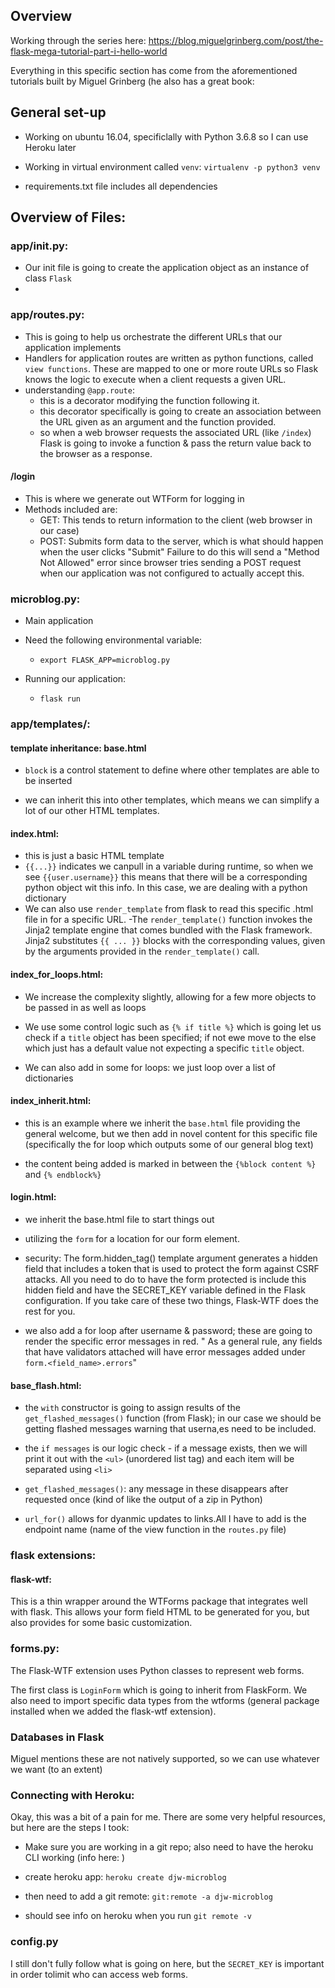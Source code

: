 ## Overview

Working through the series here: https://blog.miguelgrinberg.com/post/the-flask-mega-tutorial-part-i-hello-world

Everything in this specific section has come from the aforementioned tutorials built by Miguel Grinberg (he also has a great book: 


## General set-up

- Working on ubuntu 16.04, specificlally with Python 3.6.8 so I can use Heroku later

- Working in virtual environment called `venv`: `virtualenv -p python3 venv`

- requirements.txt file includes all dependencies 


## Overview of Files: 

### app/__init__.py:

- Our init file is going to create the application object as an instance of class `Flask`
- 


### app/routes.py: 

- This is going to help us orchestrate the different URLs that our application implements 
- Handlers for application routes are written as python functions, called `view functions`. These are mapped to one or more route URLs so Flask knows the logic to execute when a client requests a given URL. 
- understanding `@app.route`:
    - this is a decorator modifying the function following it. 
    - this decorator specifically is going to create an association between the URL given as an argument and the function provided. 
    - so when a web browser requests the associated URL (like `/index`) Flask is going to invoke a function & pass the return value back to the browser as a response. 

#### /login

- This is where we generate out WTForm for logging in
- Methods included are: 
    - GET: This tends to return information to the client (web browser in our case)
    - POST: Submits form data to the server, which is what should happen when the user clicks "Submit" Failure to do this will send a "Method Not Allowed" error since browser tries sending a POST request when our application was not configured to actually accept this. 


### microblog.py: 

- Main application

- Need the following environmental variable: 

    - `export FLASK_APP=microblog.py`

- Running our application: 
    - `flask run`

### app/templates/:

#### template inheritance: base.html
- `block` is a control statement to define where other templates are able to be inserted 

- we can inherit this into other templates, which means we can simplify a lot of our other HTML templates. 

#### index.html: 

- this is just a basic HTML template 
- `{{...}}` indicates we canpull in a variable during runtime, so when we see `{{user.username}}` this means that there will be a corresponding python object wit this info. In this case, we are dealing with a python dictionary
- We can also use `render_template` from flask to read this specific .html file in for a specific URL.
-The `render_template()` function invokes the Jinja2 template engine that comes bundled with the Flask framework. Jinja2 substitutes `{{ ... }}` blocks with the corresponding values, given by the arguments provided in the `render_template()` call.

#### index_for_loops.html: 

- We increase the complexity slightly, allowing for a few more objects to be passed in as well as loops

- We use some control logic such as `{% if title %}` which is going let us check if a `title` object has been specified; if not ewe move to the else which just has a default value not expecting a specific `title` object. 

- We can also add in some for loops: we just loop over a list of dictionaries

#### index_inherit.html: 

- this is an example where we inherit the `base.html` file providing the general welcome, but we then add in novel content for this specific file (specifically the for loop which outputs some of our general blog text)

- the content being added is marked in between the `{%block content %}` and `{% endblock%}`

#### login.html: 

- we inherit the base.html file to start things out

- utilizing the `form` for a location for our form element. 

- security: The form.hidden_tag() template argument generates a hidden field that includes a token that is used to protect the form against CSRF attacks. All you need to do to have the form protected is include this hidden field and have the SECRET_KEY variable defined in the Flask configuration. If you take care of these two things, Flask-WTF does the rest for you.

- we also add a for loop after username & password; these are going to render the specific error messages in red. " As a general rule, any fields that have validators attached will have error messages added under `form.<field_name>.errors`"

#### base_flash.html: 

- the `with` constructor is going to assign results of the `get_flashed_messages()` function (from Flask); in our case we should be getting flashed messages warning that userna,es need to be included.

- the `if messages` is our logic check - if a message exists, then we will print it out with the `<ul>` (unordered list tag) and each item will be separated using `<li>`

- `get_flashed_messages()`: any message in these disappears after requested once (kind of like the output of a zip in Python)

- `url_for()` allows for dyanmic updates to links.All I have to add is the endpoint name (name of the view function in the `routes.py` file)


### flask extensions: 

#### flask-wtf: 

This is a thin wrapper around the WTForms package that integrates well with flask. This allows your form field HTML to be generated for you, but also provides for some basic customization. 


### forms.py: 

The Flask-WTF extension uses Python classes to represent web forms. 

The first class is `LoginForm` which is going to inherit from FlaskForm. We also need to import specific data types from the wtforms (general package installed when we added the flask-wtf extension). 


### Databases in Flask

Miguel mentions these are not natively supported, so we can use whatever we want (to an extent) 

### Connecting with Heroku: 

Okay, this was a bit of a pain for me. There are some very helpful resources, but here are the steps I took: 

- Make sure you are working in a git repo; also need to have the heroku CLI working (info here: )

- create heroku app: `heroku create djw-microblog`

- then need to add a git remote: `git:remote -a djw-microblog`

- should see info on heroku when you run `git remote -v`

### config.py

I still don't fully follow what is going on here, but the `SECRET_KEY` is important in order tolimit who can access web forms. 

